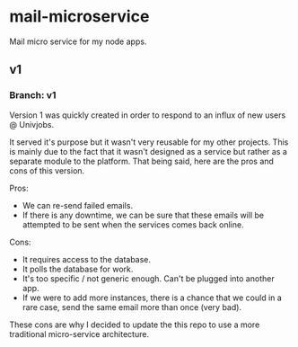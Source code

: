 # mail-microservice
Mail micro service for my node apps.

## v1
### Branch: v1
Version 1 was quickly created in order to respond to an influx of new users @ Univjobs.

It served it's purpose but it wasn't very reusable for my other projects. This is mainly due to the fact that it wasn't designed as a service but rather as a separate module to the platform. That being said, here are the pros and cons of this version.

Pros:
- We can re-send failed emails.
- If there is any downtime, we can be sure that these emails will be attempted to be sent when the services comes back online.

Cons:
- It requires access to the database.
- It polls the database for work.
- It's too specific / not generic enough. Can't be plugged into another app.
- If we were to add more instances, there is a chance that we could in a rare case, send the same email more than once (very bad).

These cons are why I decided to update the this repo to use a more traditional micro-service architecture.



